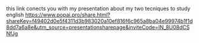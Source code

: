 this link conects you with my presentation about my two tecniques to study english   https://www.popai.pro/share.html?shareKey=f49402d0e5f4311d3b983020a10ef816f6c965a8ba04e99974b1f1d8dd7a6a8e&utm_source=presentationsharepage&inviteCode=IN_8U08dCSNfJg